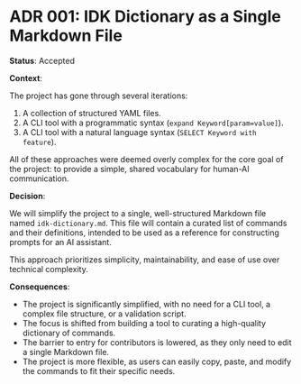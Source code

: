 # ADR 001: IDK Dictionary as a Single Markdown File

**Status**: Accepted

**Context**:

The project has gone through several iterations:

1. A collection of structured YAML files.
2. A CLI tool with a programmatic syntax (`expand Keyword[param=value]`).
3. A CLI tool with a natural language syntax (`SELECT Keyword with feature`).

All of these approaches were deemed overly complex for the core goal of the project: to provide a simple, shared vocabulary for human-AI communication.

**Decision**:

We will simplify the project to a single, well-structured Markdown file named `idk-dictionary.md`. This file will contain a curated list of commands and their definitions, intended to be used as a reference for constructing prompts for an AI assistant.

This approach prioritizes simplicity, maintainability, and ease of use over technical complexity.

**Consequences**:

- The project is significantly simplified, with no need for a CLI tool, a complex file structure, or a validation script.
- The focus is shifted from building a tool to curating a high-quality dictionary of commands.
- The barrier to entry for contributors is lowered, as they only need to edit a single Markdown file.
- The project is more flexible, as users can easily copy, paste, and modify the commands to fit their specific needs.
